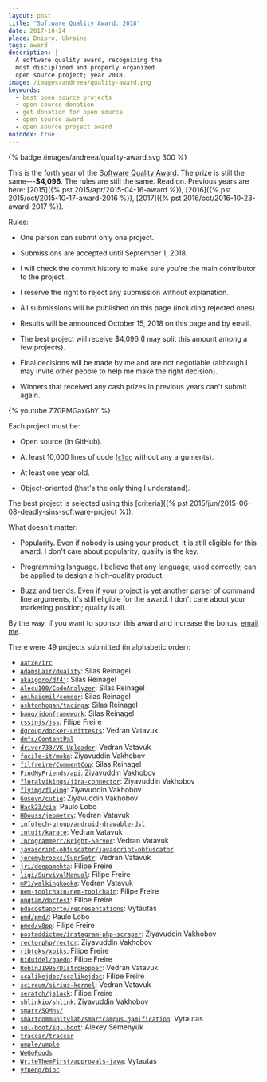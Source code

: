 ```yaml
---
layout: post
title: "Software Quality Award, 2018"
date: 2017-10-24
place: Dnipro, Ukraine
tags: award
description: |
  A software quality award, recognizing the
  most disciplined and properly organized
  open source project; year 2018.
image: /images/andreea/quality-award.png
keywords:
  - best open source projects
  - open source donation
  - get donation for open source
  - open source award
  - open source project award
noindex: true
---
```


{% badge /images/andreea/quality-award.svg 300 %}

This is the forth year of the
[Software Quality Award](/award.html). The prize
is still the same---**$4,096**.
The rules are still the same. Read on.
Previous years are here:
[2015]({% pst 2015/apr/2015-04-16-award %}),
[2016]({% pst 2015/oct/2015-10-17-award-2016 %}),
[2017]({% pst 2016/oct/2016-10-23-award-2017 %}).

<!--more-->

Rules:

  * One person can submit only one project.

  * Submissions are accepted until September 1, 2018.

  * I will check the commit history to make sure you're the main contributor to the project.

  * I reserve the right to reject any submission without explanation.

  * All submissions will be published on this page (including rejected ones).

  * Results will be announced October 15, 2018 on this page and by email.

  * The best project will receive $4,096 (I may split this amount among a few projects).

  * Final decisions will be made by me and are not negotiable
    (although I may invite other people to help me make the right decision).

  * Winners that received any cash prizes in previous years can't submit again.

{% youtube Z70PMGaxGhY %}

Each project must be:

  * Open source (in GitHub).

  * At least 10,000 lines of code ([`cloc`](https://www.npmjs.com/package/cloc) without any arguments).

  * At least one year old.

  * Object-oriented (that's the only thing I understand).

The best project is selected using this [criteria]({% pst 2015/jun/2015-06-08-deadly-sins-software-project %}).

What doesn't matter:

  * Popularity. Even if nobody is using your
    product, it is still eligible for this award. I don't care about
    popularity; quality is the key.

  * Programming language. I believe that any language, used correctly,
    can be applied to design a high-quality product.

  * Buzz and trends. Even if your project is yet another parser of command
    line arguments, it's still eligible for the award. I don't care about
    your marketing position; quality is all.

By the way, if you want to sponsor this award and increase the bonus,
[email me](mailto:me@yegor256.com).

There were 49 projects submitted (in alphabetic order):

  * [`aatxe/irc`](https://github.com/aatxe/irc)
  * [`AdamsLair/duality`](https://github.com/AdamsLair/duality): Silas Reinagel
  * [`akaigoro/df4j`](https://github.com/akaigoro/df4j): Silas Reinagel
  * [`Alecu100/CodeAnalyzer`](https://github.com/Alecu100/CodeAnalyzer): Silas Reinagel
  * [`amihaiemil/comdor`](https://github.com/amihaiemil/comdor): Silas Reinagel
  * [`ashtonhogan/tacinga`](https://github.com/ashtonhogan/tacinga): Silas Reinagel
  * [`banq/jdonframework`](https://github.com/banq/jdonframework): Silas Reinagel
  * [`cssinjs/jss`](https://github.com/cssinjs/jss): Filipe Freire
  * [`dgroup/docker-unittests`](https://github.com/dgroup/docker-unittests): Vedran Vatavuk
  * [`dmfs/ContentPal`](https://github.com/dmfs/ContentPal)
  * [`driver733/VK-Uploader`](https://github.com/driver733/VK-Uploader): Vedran Vatavuk
  * [`facile-it/moka`](https://github.com/facile-it/moka): Ziyavuddin Vakhobov
  * [`filfreire/CommentCop`](https://github.com/filfreire/CommentCop): Silas Reinagel
  * [`FindMyFriends/api`](https://github.com/FindMyFriends/api): Ziyavuddin Vakhobov
  * [`floralvikings/jira-connector`](https://github.com/floralvikings/jira-connector): Ziyavuddin Vakhobov
  * [`flyimg/flyimg`](https://github.com/flyimg/flyimg): Ziyavuddin Vakhobov
  * [`Guseyn/cutie`](https://github.com/Guseyn/cutie): Ziyavuddin Vakhobov
  * [`Hack23/cia`](https://github.com/Hack23/cia): Paulo Lobo
  * [`HDouss/jeometry`](https://github.com/HDouss/jeometry): Vedran Vatavuk
  * [`infotech-group/android-drawable-dsl`](https://github.com/infotech-group/android-drawable-dsl)
  * [`intuit/karate`](https://github.com/intuit/karate): Vedran Vatavuk
  * [`Iprogrammerr/Bright-Server`](https://github.com/Iprogrammerr/Bright-Server): Vedran Vatavuk
  * [`javascript-obfuscator/javascript-obfuscator`](https://github.com/javascript-obfuscator/javascript-obfuscator)
  * [`jeremybrooks/SuprSetr`](https://github.com/jeremybrooks/SuprSetr): Vedran Vatavuk
  * [`jri/deepamehta`](https://github.com/jri/deepamehta): Filipe Freire
  * [`ligi/SurvivalManual`](https://github.com/ligi/SurvivalManual): Filipe Freire
  * [`mP1/walkingkooka`](https://github.com/mP1/walkingkooka): Vedran Vatavuk
  * [`nem-toolchain/nem-toolchain`](https://github.com/nem-toolchain/nem-toolchain): Filipe Freire
  * [`onqtam/doctest`](https://github.com/onqtam/doctest): Filipe Freire
  * [`pdacostaporto/representations`](https://github.com/pdacostaporto/representations): Vytautas
  * [`pmd/pmd/`](https://github.com/pmd/pmd/): Paulo Lobo
  * [`pmed/v8pp`](https://github.com/pmed/v8pp): Filipe Freire
  * [`postaddictme/instagram-php-scraper`](https://github.com/postaddictme/instagram-php-scraper): Ziyavuddin Vakhobov
  * [`rectorphp/rector`](https://github.com/rectorphp/rector): Ziyavuddin Vakhobov
  * [`ribtoks/xpiks`](https://github.com/ribtoks/xpiks): Filipe Freire
  * [`Riduidel/gaedo`](https://github.com/Riduidel/gaedo): Filipe Freire
  * [`RobinJ1995/DistroHopper`](https://github.com/RobinJ1995/DistroHopper): Vedran Vatavuk
  * [`scalikejdbc/scalikejdbc`](https://github.com/scalikejdbc/scalikejdbc): Filipe Freire
  * [`scireum/sirius-kernel`](https://github.com/scireum/sirius-kernel): Vedran Vatavuk
  * [`seratch/jslack`](https://github.com/seratch/jslack): Filipe Freire
  * [`shlinkio/shlink`](https://github.com/shlinkio/shlink): Ziyavuddin Vakhobov
  * [`smarr/SOMns/`](https://github.com/smarr/SOMns/)
  * [`smartcommunitylab/smartcampus.gamification`](https://github.com/smartcommunitylab/smartcampus.gamification): Vytautas
  * [`sql-boot/sql-boot`](https://github.com/sql-boot/sql-boot): Alexey Semenyuk
  * [`traccar/traccar`](https://github.com/traccar/traccar)
  * [`umple/umple`](https://github.com/umple/umple)
  * [`WeGoFoods`](https://github.com/WeGoFoods)
  * [`WriteThemFirst/approvals-java`](https://github.com/WriteThemFirst/approvals-java): Vytautas
  * [`yfpeng/bioc`](https://github.com/yfpeng/bioc)
